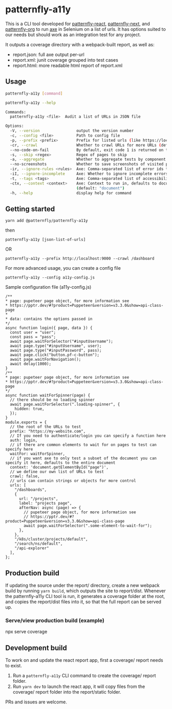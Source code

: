 # patternfly-a11y

This is a CLI tool developed for [patternfly-react](https://github.com/patternfly/patternfly-react/), [patternfly-next](https://github.com/patternfly/patternfly-next/), and [patternfly-org](https://github.com/patternfly/patternfly-org/) to run [axe](https://www.deque.com/axe/) in Selenium on a list of urls. It has options suited to our needs but should work as an integration test for any project.

It outputs a coverage directory with a webpack-built report, as well as:
  - report.json: full axe output per-url
  - report.xml: junit coverage grouped into test cases
  - report.html: more readable html report of report.xml

## Usage

```sh
patternfly-a11y [command]

patternfly-a11y --help

Commands:
  patternfly-a11y <file>  Audit a list of URLs in JSON file

Options:
  -V, --version                output the version number
  -c, --config <file>          Path to config file
  -p, --prefix <prefix>        Prefix for listed urls (like https://localhost:9000)
  -cr, --crawl                 Whether to crawl URLs for more URLs (default: false)
  --no-code-on-fail            By default, exit code 1 is returned on test failures, and 2 if there are incomplete tests, this disables that
  -s, --skip <regex>           Regex of pages to skip
  -a, --aggregate              Whether to aggregate tests by component (by splitting URL) in XML report (default: false)
  --no-screenshots             Whether to save screenshots of visited pages
  -ir, --ignore-rules <rules>  Axe: Comma-separated list of error ids to ignore (default: "color-contrast")
  -iI, --ignore-incomplete     Axe: Whether to ignore incomplete errors (default: false)
  -t, --tags <tags>            Axe: Comma-separated list of accessibility (WCAG) tags to run against (default: "wcag2a,wcag2aa")
  -ctx, --context <context>    Axe: Context to run in, defaults to document, can be set to a different selector, i.e. document.getElementById("content")
                               (default: "document")
  -h, --help                   display help for command
```

## Getting started

`yarn add @patternfly/patternfly-a11y`

then

`patternfly-a11y [json-list-of-urls]`

OR

`patternfly-a11y --prefix http://localhost:9000 --crawl /dashboard`

For more advanced usage, you can create a config file

`patternfly-a11y --config a11y-config.js`

Sample configuration file (a11y-config.js)

```
/**
* page: pupeteer page object, for more information see
* https://pptr.dev/#?product=Puppeteer&version=v3.3.0&show=api-class-page
*
* data: contains the options passed in
*/
async function login({ page, data }) {
  const user = "user";
  const pass = "pass";
  await page.waitForSelector("#inputUsername");
  await page.type("#inputUsername", user);
  await page.type("#inputPassword", pass);
  await page.click("button.pf-c-button");
  await page.waitForNavigation();
  await delay(1000);
}
/**
* page: pupeteer page object, for more information see
* https://pptr.dev/#?product=Puppeteer&version=v3.3.0&show=api-class-page
*/
async function waitForSpinner(page) {
  // there should be no loading spinner
  await page.waitForSelector(".loading-spinner", {
    hidden: true,
  });
}
module.exports = {
  // the root of the URLs to test
  prefix: "https://my-website.com",
  // If you need to authenticate/login you can specify a function here
  auth: login,
  // if there are common elements to wait for on pages to test can specify here
  waitFor: waitForSpinner,
  // if you want axe to only test a subset of the document you can specify it here, defaults to the entire document
  context: 'document.getElementById("page")',
  // we define our own list of URLs to test
  crawl: false,
  // urls can contain strings or objects for more control
  urls: [
    "/dashboards",
    {
      url: "/projects",
      label: "projects page",
      afterNav: async (page) => {
        // pupeteer page object, for more information see
        // https://pptr.dev/#?product=Puppeteer&version=v3.3.0&show=api-class-page
        await page.waitForSelector(".some-element-to-wait-for");
      },
    },
    "/k8s/cluster/projects/default",
    "/search/ns/default",
    "/api-explorer"
  ],
};
```

## Production build
If updating the source under the report/ directory, create a new webpack build by running `yarn build`, which outputs the site to report/dist.
Whenever the patternfly-a11y CLI tool is run, it generates a coverage folder at the root, and copies the report/dist files into it, so that the full report can be served up.

### Serve/view production build (example)
npx serve coverage

## Development build
To work on and update the react report app, first a coverage/ report needs to exist.
1. Run a `patternfly-a11y` CLI command to create the coverage/ report folder.
1. Run `yarn dev` to launch the react app, it will copy files from the coverage/ report folder into the report/static folder.

PRs and issues are welcome.
